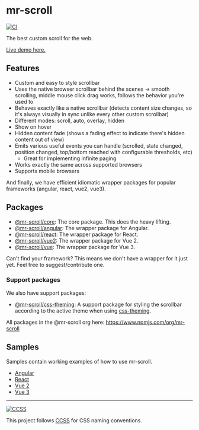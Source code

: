 # mr-scroll

[![CI](https://github.com/mrahhal/mr-scroll/actions/workflows/ci.yml/badge.svg)](https://github.com/mrahhal/mr-scroll/actions/workflows/ci.yml)

The best custom scroll for the web.

[Live demo here.](https://mr-scroll-demo.mrahhal.net)

## Features

- Custom and easy to style scrollbar
- Uses the native browser scrollbar behind the scenes -> smooth scrolling, middle mouse click drag works, follows the behavior you're used to
- Behaves exactly like a native scrollbar (detects content size changes, so it's always visually in sync unlike every other custom scrollbar)
- Different modes: scroll, auto, overlay, hidden
- Show on hover
- Hidden content fade (shows a fading effect to indicate there's hidden content out of view)
- Emits various useful events you can handle (scrolled, state changed, position changed, top/bottom reached with configurable thresholds, etc)
  - Great for implementing infinite paging
- Works exactly the same across supported browsers
- Supports mobile browsers

And finally, we have efficient idiomatic wrapper packages for popular frameworks (angular, react, vue2, vue3).

## Packages

- [@mr-scroll/core](./packages/core): The core package. This does the heavy lifting.
- [@mr-scroll/angular](./packages/angular): The wrapper package for Angular.
- [@mr-scroll/react](./packages/react): The wrapper package for React.
- [@mr-scroll/vue2](./packages/vue2): The wrapper package for Vue 2.
- [@mr-scroll/vue](./packages/vue): The wrapper package for Vue 3.

Can't find your framework? This means we don't have a wrapper for it just yet. Feel free to suggest/contribute one.

### Support packages

We also have support packages:

- [@mr-scroll/css-theming](./packages/css-theming): A support package for styling the scrollbar according to the active theme when using [css-theming](https://github.com/mrahhal/css-theming).

All packages in the @mr-scroll org here: https://www.npmjs.com/org/mr-scroll

## Samples

Samples contain working examples of how to use mr-scroll.

- [Angular](./samples/angular)
- [React](./samples/react)
- [Vue 2](./samples/vue2)
- [Vue 3](./samples/vue)

---

[![CCSS](https://img.shields.io/badge/follows-CCSS-cc00ff.svg)](https://github.com/mrahhal/CCSS)

This project follows [CCSS](https://github.com/mrahhal/CCSS) for CSS naming conventions.
